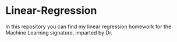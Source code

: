 # Linear-Regression
In this repository you can find my linear regression homework for the Machine Learning signature, imparted by Dr. 
